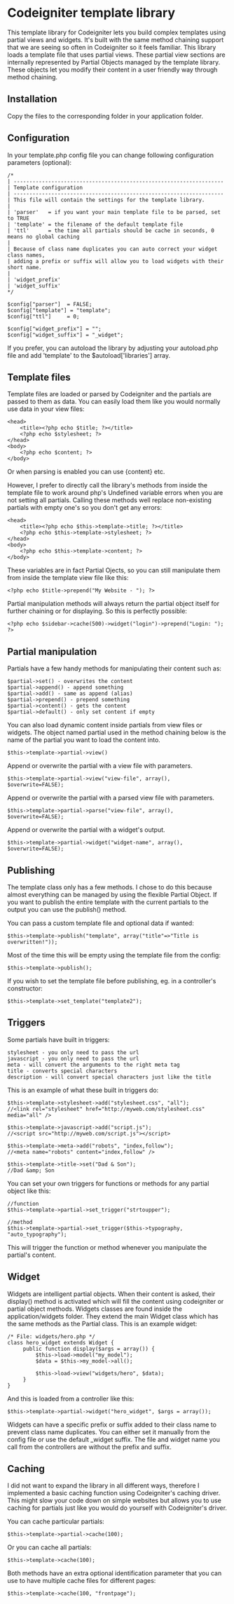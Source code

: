 Codeigniter template library
============================

This template library for Codeigniter lets you build complex templates using partial views and widgets. It's built with the same method chaining support that we are seeing so often in Codeigniter so it feels familiar. This library loads a template file that uses partial views. These partial view sections are internally represented by Partial Objects managed by the template library. These objects let you modify their content in a user friendly way through method chaining.

Installation
------------

Copy the files to the corresponding folder in your application folder.

Configuration
-------------

In your template.php config file you can change following configuration parameters (optional):

	/*
	| -------------------------------------------------------------------
	| Template configuration
	| -------------------------------------------------------------------
	| This file will contain the settings for the template library.
	|
	| 'parser'	 = if you want your main template file to be parsed, set to TRUE
	| 'template' = the filename of the default template file
	| 'ttl'		 = the time all partials should be cache in seconds, 0 means no global caching
	|
	| Because of class name duplicates you can auto correct your widget class names,
	| adding a prefix or suffix will allow you to load widgets with their short name.
	|
	| 'widget_prefix'
	| 'widget_suffix'
	*/

	$config["parser"]  = FALSE;
	$config["template"] = "template";
	$config["ttl"]	   = 0;

	$config["widget_prefix"] = "";
	$config["widget_suffix"] = "_widget";

If you prefer, you can autoload the library by adjusting your autoload.php file and add 'template' to the $autoload['libraries'] array.
	
Template files
--------------

Template files are loaded or parsed by Codeigniter and the partials are passed to them as data. You can easily load them like you would normally use data in your view files:

	<head>
		<title><?php echo $title; ?></title>
		<?php echo $stylesheet; ?>
	</head>
	<body>
		<?php echo $content; ?>
	</body>

Or when parsing is enabled you can use {content} etc.

However, I prefer to directly call the library's methods from inside the template file to work around php's Undefined variable errors when you are not setting all partials. Calling these methods well replace non-existing partials with empty one's so you don't get any errors:

	<head>
		<title><?php echo $this->template->title; ?></title>
		<?php echo $this->template->stylesheet; ?>
	</head>
	<body>
		<?php echo $this->template->content; ?>
	</body>

These variables are in fact Partial Ojects, so you can still manipulate them from inside the template view file like this:

	<?php echo $title->prepend("My Website - "); ?>

Partial manipulation methods will always return the partial object itself for further chaining or for displaying. So this is perfectly possible:

	<?php echo $sidebar->cache(500)->widget("login")->prepend("Login: "); ?>

Partial manipulation
--------------------

Partials have a few handy methods for manipulating their content such as:

    $partial->set() - overwrites the content
    $partial->append() - append something
    $partial->add() - same as append (alias)
    $partial->prepend() - prepend something
    $partial->content() - gets the content
    $partial->default() - only set content if empty

You can also load dynamic content inside partials from view files or widgets. The object named partial used in the method chaining below is the name of the partial you want to load the content into.

	$this->template->partial->view()

Append or overwrite the partial with a view file with parameters.

	$this->template->partial->view("view-file", array(), $overwrite=FALSE);

Append or overwrite the partial with a parsed view file with parameters.

	$this->template->partial->parse("view-file", array(), $overwrite=FALSE);

Append or overwrite the partial with a widget's output.

	$this->template->partial->widget("widget-name", array(), $overwrite=FALSE);

Publishing
----------

The template class only has a few methods. I chose to do this because almost everything can be managed by using the flexible Partial Object. If you want to publish the entire template with the current partials to the output you can use the publish() method.

You can pass a custom template file and optional data if wanted:

	$this->template->publish("template", array("title"=>"Title is overwritten!"));

Most of the time this will be empty using the template file from the config:

	$this->template->publish();
	
If you wish to set the template file before publishing, eg. in a controller's constructor:

	$this->template->set_template("template2");
	
Triggers
--------

Some partials have built in triggers:

    stylesheet - you only need to pass the url
    javascript - you only need to pass the url
    meta - will convert the arguments to the right meta tag
    title - converts special characters
    description - will convert special characters just like the title

This is an example of what these built in triggers do:

	$this->template->stylesheet->add("stylesheet.css", "all");
	//<link rel="stylesheet" href="http://myweb.com/stylesheet.css" media="all" />
	 
	$this->template->javascript->add("script.js");
	//<script src="http://myweb.com/script.js"></script>
	 
	$this->template->meta->add("robots", "index,follow");
	//<meta name="robots" content="index,follow" />
	 
	$this->template->title->set("Dad & Son");
	//Dad &amp; Son

You can set your own triggers for functions or methods for any partial object like this:

	//function
	$this->template->partial->set_trigger("strtoupper");
	 
	//method
	$this->template->partial->set_trigger($this->typography, "auto_typography");

This will trigger the function or method whenever you manipulate the partial's content.


Widget
------

Widgets are intelligent partial objects. When their content is asked, their display() method is activated which will fill the content using codeigniter or partial object methods. Widgets classes are found inside the application/widgets folder. They extend the main Widget class which has the same methods as the Partial class. This is an example widget:

	/* File: widgets/hero.php */
	class hero_widget extends Widget {
		 public function display($args = array()) {
			 $this->load->model("my_model");
			 $data = $this->my_model->all();
	 
			 $this->load->view("widgets/hero", $data);
		 }
	}

And this is loaded from a controller like this:

	$this->template->partial->widget("hero_widget", $args = array());

Widgets can have a specific prefix or suffix added to their class name to prevent class name duplicates. You can either set it manually from the config file or use the default _widget suffix. The file and widget name you call from the controllers are without the prefix and suffix.


Caching
-------

I did not want to expand the library in all different ways, therefore I implemented a basic caching function using Codeigniter's caching driver. This might slow your code down on simple websites but allows you to use caching for partials just like you would do yourself with Codeigniter's driver.

You can cache particular partials:

	$this->template->partial->cache(100);

Or you can cache all partials:

	$this->template->cache(100);

Both methods have an extra optional identification parameter that you can use to have multiple cache files for different pages:

	$this->template->cache(100, "frontpage");
